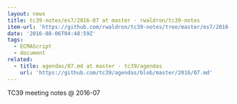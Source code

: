 ```yaml
---
layout: news
title: tc39-notes/es7/2016-07 at master · rwaldron/tc39-notes
item-url: 'https://github.com/rwaldron/tc39-notes/tree/master/es7/2016-07'
date: '2016-08-06T04:48:59Z'
tags:
  - ECMAScript
  - document
related:
  - title: agendas/07.md at master · tc39/agendas
    url: 'https://github.com/tc39/agendas/blob/master/2016/07.md'
---
```

TC39 meeting notes @ 2016-07
